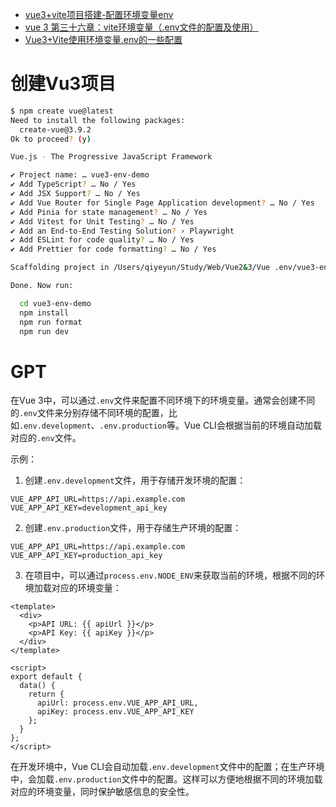 * [vue3+vite项⽬搭建-配置环境变量env](https://huaweicloud.csdn.net/654cb9ce91098a10412755ce.html?dp_token=eyJ0eXAiOiJKV1QiLCJhbGciOiJIUzI1NiJ9.eyJpZCI6Mzc0NTMyMiwiZXhwIjoxNzEwNzMyMjY2LCJpYXQiOjE3MTAxMjc0NjYsInVzZXJuYW1lIjoiTGlvbnNvbSJ9.F24tZFA-EoSgtGGqyfkbIZOeQrRK-maSpaIqMVHL--c)
* [vue 3 第三十六章：vite环境变量（.env文件的配置及使用）](https://blog.csdn.net/to_the_Future/article/details/131147098)
* [Vue3+Vite使用环境变量.env的一些配置](https://juejin.cn/post/7205477647269806141#heading-0)



# 创建Vu3项目

```sh
$ npm create vue@latest
Need to install the following packages:
  create-vue@3.9.2
Ok to proceed? (y)

Vue.js - The Progressive JavaScript Framework

✔ Project name: … vue3-env-demo
✔ Add TypeScript? … No / Yes
✔ Add JSX Support? … No / Yes
✔ Add Vue Router for Single Page Application development? … No / Yes
✔ Add Pinia for state management? … No / Yes
✔ Add Vitest for Unit Testing? … No / Yes
✔ Add an End-to-End Testing Solution? › Playwright
✔ Add ESLint for code quality? … No / Yes
✔ Add Prettier for code formatting? … No / Yes

Scaffolding project in /Users/qiyeyun/Study/Web/Vue2&3/Vue .env/vue3-env-demo...

Done. Now run:

  cd vue3-env-demo
  npm install
  npm run format
  npm run dev
```











# GPT 

在Vue 3中，可以通过`.env`文件来配置不同环境下的环境变量。通常会创建不同的`.env`文件来分别存储不同环境的配置，比如`.env.development`、`.env.production`等。Vue CLI会根据当前的环境自动加载对应的`.env`文件。

示例：

1. 创建`.env.development`文件，用于存储开发环境的配置：

```
VUE_APP_API_URL=https://api.example.com
VUE_APP_API_KEY=development_api_key
```

2. 创建`.env.production`文件，用于存储生产环境的配置：

```
VUE_APP_API_URL=https://api.example.com
VUE_APP_API_KEY=production_api_key
```

3. 在项目中，可以通过`process.env.NODE_ENV`来获取当前的环境，根据不同的环境加载对应的环境变量：

```vue
<template>
  <div>
    <p>API URL: {{ apiUrl }}</p>
    <p>API Key: {{ apiKey }}</p>
  </div>
</template>

<script>
export default {
  data() {
    return {
      apiUrl: process.env.VUE_APP_API_URL,
      apiKey: process.env.VUE_APP_API_KEY
    };
  }
};
</script>
```

在开发环境中，Vue CLI会自动加载`.env.development`文件中的配置；在生产环境中，会加载`.env.production`文件中的配置。这样可以方便地根据不同的环境加载对应的环境变量，同时保护敏感信息的安全性。
